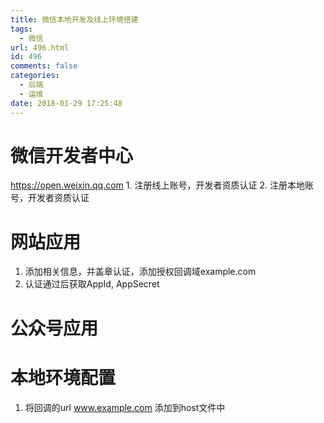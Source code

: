```yaml
---
title: 微信本地开发及线上环境搭建
tags:
  - 微信
url: 496.html
id: 496
comments: false
categories:
  - 后端
  - 运维
date: 2018-01-29 17:25:48
---
```


# 微信开发者中心

https://open.weixin.qq.com 1. 注册线上账号，开发者资质认证 2. 注册本地账号，开发者资质认证

# 网站应用

1.  添加相关信息，并盖章认证，添加授权回调域example.com
2.  认证通过后获取AppId, AppSecret

# 公众号应用

# 本地环境配置

1.  将回调的url www.example.com 添加到host文件中